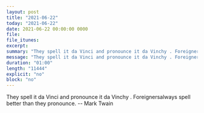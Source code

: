 ```yaml
---
layout: post
title: "2021-06-22"
today: "2021-06-22"
date: 2021-06-22 00:00:00 0000
file:
file_itunes:
excerpt:
summary: "They spell it da Vinci and pronounce it da Vinchy . Foreignersalways spell better than they pronounce. -- Mark Twain"
message: "They spell it da Vinci and pronounce it da Vinchy . Foreignersalways spell better than they pronounce. -- Mark Twain"
duration: "01:00"
length: "11444"
explicit: "no"
block: "no"
---
```

They spell it da Vinci and pronounce it da Vinchy . Foreignersalways spell better than they pronounce. -- Mark Twain

